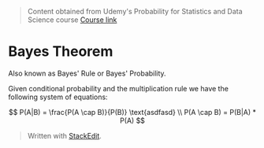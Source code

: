 > Content obtained from Udemy's Probability for Statistics and Data Science course [Course link](https://telusinternational.udemy.com/course/probability-for-statistics-and-data-science)

# Bayes Theorem

Also known as Bayes' Rule or Bayes' Probability. 

Given conditional probability and the multiplication rule we have the following system of equations: 

$$
P(A|B) = \frac{P(A \cap B)}{P(B)} \text{asdfasd} \\
P(A \cap B) = P(B|A) * P(A)
$$

> Written with [StackEdit](https://stackedit.io/).
<!--stackedit_data:
eyJoaXN0b3J5IjpbLTk0NjYwNDYxN119
-->